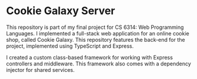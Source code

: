 # Cookie Galaxy Server
This repository is part of my final project for CS 6314: Web Programming Languages. I implemented a full-stack web application for an online cookie shop, called Cookie Galaxy. This repository features the back-end for the project, implemented using TypeScript and Express.

I created a custom class-based framework for working with Express controllers and middleware. This framework also comes with a dependency injector for shared services.
